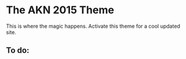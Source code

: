 # The AKN 2015 Theme
This is where the magic happens. Activate this theme for a cool updated site.

## To do:
 